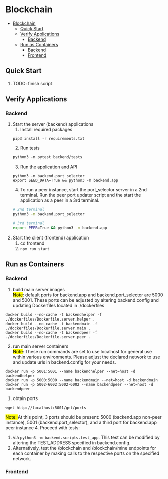 # Blockchain

- [Blockchain](#blockchain)
  - [Quick Start](#quick-start)
  - [Verify Applications](#verify-applications)
    - [Backend](#backend)
  - [Run as Containers](#run-as-containers)
    - [Backend](#backend-1)
    - [Frontend](#frontend)

## Quick Start
1. TODO: finish script
## Verify Applications
### Backend
1. Start the server (backend) applications
   1. Install required packages
   ```
   pip3 install -r requirements.txt
   ```
   2. Run tests
   ```
   python3 -m pytest backend/tests
   ```
   3. Run the application and API
   ```
   python3 -m backend.port_selector
   export SEED_DATA=True && python3 -m backend.app
   ```
   4. To run a peer instance, start the port_selector server in a 2nd terminal. Run the peer port updater script and the start the application as a peer in a 3rd terminal.
   ```sh
   # 2nd terminal
   python3 -m backend.port_selector

   # 3rd terminal
   export PEER=True && python3 -m backend.app
   ```
2. Start the client (frontend) application
   1. cd frontend
   2. `npm run start`
## Run as Containers
### Backend
1. build main server images <br>
<mark>Note</mark>: default ports for backend.app and backend.port_selector are 5000 and 5001. These ports can be adjusted by altering backend.config and updating Dockerfiles located in ./dockerfiles
```
docker build --no-cache -t backendhelper -f ./dockerfiles/Dockerfile.server.helper .
docker build --no-cache -t backendmain -f ./dockerfiles/Dockerfile.server.main .
docker build --no-cache -t backendpeer -f ./dockerfiles/Dockerfile.server.peer .
```
2. run main server containers <br>
<mark>Note</mark>: These run commands are set to use localhost for general use within various environments. Please adjust the declared network to use and update urls in backend.config for your needs.
```
docker run -p 5001:5001 --name backendhelper --net=host -d backendhelper
docker run -p 5000:5000 --name backendmain --net=host -d backendmain
docker run -p 5002-6002:5002-6002 --name backendpeer --net=host -d backendpeer
```
1. obtain ports
```
wget http://localhost:5001/get/ports
```
<mark>Note: </mark> At this point, 3 ports should be present: 5000 (backend.app non-peer instance), 5001 (backend.port_selector), and a third port for backend.app peer instance
4. Proceed with tests:
   1. via `python3 -m backend.scripts.test_app`. This test can be modified by altering the TEST_ADDRESS specified in backend.config.
   2. Alternatively, test the /blockchain and /blockchain/mine endpoints for each container by making calls to the respective ports on the specified network.

### Frontend